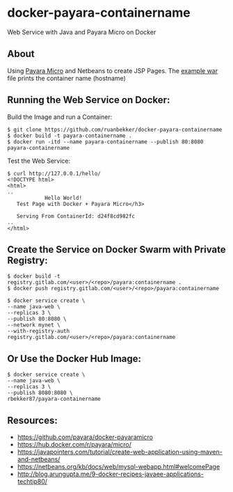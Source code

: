 # docker-payara-containername
Web Service with Java and Payara Micro on Docker

## About

Using [Payara Micro](https://www.payara.fish/payara_micro) and Netbeans to create JSP Pages. The [example war](https://dl.dropboxusercontent.com/u/31991539/repo/java/war/print-container-name/hello.war) file prints the container name (hostname)

## Running the Web Service on Docker:

Build the Image and run a Container:

```
$ git clone https://github.com/ruanbekker/docker-payara-containername
$ docker build -t payara-containername .
$ docker run -itd --name payara-containername --publish 80:8080 payara-containername 
```

Test the Web Service:

```
$ curl http://127.0.0.1/hello/
<!DOCTYPE html>
<html>
..
            Hello World!
   Test Page with Docker + Payara Micro</h3>

   Serving From ContainerId: d24f8cd982fc
..
</html>
```

## Create the Service on Docker Swarm with Private Registry:

```
$ docker build -t registry.gitlab.com/<user>/<repo>/payara:containername .
$ docker push registry.gitlab.com/<user>/<repo>/payara:containername

$ docker service create \
--name java-web \
--replicas 3 \
--publish 80:8080 \
--network mynet \
--with-registry-auth registry.gitlab.com/<user>/<repo>/payara:containername
```

## Or Use the Docker Hub Image:

```
$ docker service create \
--name java-web \
--replicas 3 \
--publish 8080:8080 \
rbekker87/payara-containername
```

## Resources:
- https://github.com/payara/docker-payaramicro
- https://hub.docker.com/r/payara/micro/
- https://javapointers.com/tutorial/create-web-application-using-maven-and-netbeans/
- https://netbeans.org/kb/docs/web/mysql-webapp.html#welcomePage
- http://blog.arungupta.me/9-docker-recipes-javaee-applications-techtip80/
